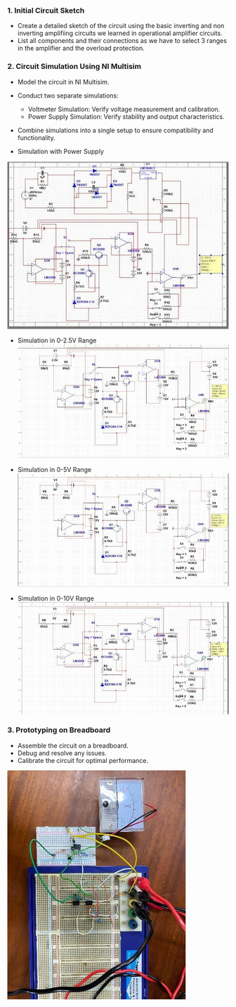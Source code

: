 ### 1. Initial Circuit Sketch
- Create a detailed sketch of the circuit using the basic inverting and non inverting amplifiing circuits we learned in operational amplifier circuits.
- List all components and their connections as we have to select 3 ranges in the amplifier and the overload protection.

### 2. Circuit Simulation Using NI Multisim
- Model the circuit in NI Multisim.
- Conduct two separate simulations:
  - Voltmeter Simulation: Verify voltage measurement and calibration.
  - Power Supply Simulation: Verify stability and output characteristics.
- Combine simulations into a single setup to ensure compatibility and functionality.

- Simulation with Power Supply
  
![Full Simulation](images/Simulation.jpg)

- Simulation in 0-2.5V Range
![Simulation Range 1](images/Simulation3.jpg)

- Simulation in 0-5V Range
![Simulation Range 2](images/Simulation2.jpg)

- Simulation in 0-10V Range
![Simulation Range 3](images/Simulation4.jpg)

### 3. Prototyping on Breadboard
- Assemble the circuit on a breadboard.
- Debug and resolve any issues.
- Calibrate the circuit for optimal performance.

![Breadboard Implementation](images/Breadboard_Implementation.jpg)
